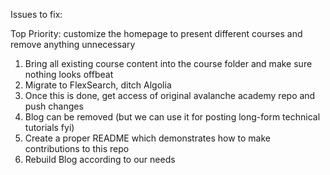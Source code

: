 Issues to fix:

Top Priority: customize the homepage to present different courses and remove anything unnecessary

1. Bring all existing course content into the course folder and make sure nothing looks offbeat
2. Migrate to FlexSearch, ditch Algolia
3. Once this is done, get access of original avalanche academy repo and push changes
4. Blog can be removed (but we can use it for posting long-form technical tutorials fyi)
5. Create a proper README which demonstrates how to make contributions to this repo
6. Rebuild Blog according to our needs
